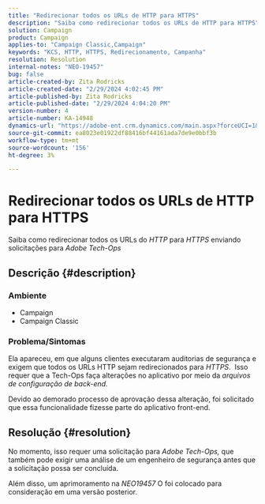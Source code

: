 ```yaml
---
title: "Redirecionar todos os URLs de HTTP para HTTPS"
description: "Saiba como redirecionar todos os URLs de HTTP para HTTPS"
solution: Campaign
product: Campaign
applies-to: "Campaign Classic,Campaign"
keywords: "KCS, HTTP, HTTPS, Redirecionamento, Campanha"
resolution: Resolution
internal-notes: "NEO-19457"
bug: false
article-created-by: Zita Rodricks
article-created-date: "2/29/2024 4:02:45 PM"
article-published-by: Zita Rodricks
article-published-date: "2/29/2024 4:04:20 PM"
version-number: 4
article-number: KA-14948
dynamics-url: "https://adobe-ent.crm.dynamics.com/main.aspx?forceUCI=1&pagetype=entityrecord&etn=knowledgearticle&id=d02ba5f8-1bd7-ee11-9078-000d3a3110f0"
source-git-commit: ea8023e01922df88416bf44161ada7de9e0bbf3b
workflow-type: tm+mt
source-wordcount: '156'
ht-degree: 3%

---
```


# Redirecionar todos os URLs de HTTP para HTTPS


Saiba como redirecionar todos os URLs do *HTTP* para *HTTPS* enviando solicitações para *Adobe Tech-Ops*

## Descrição {#description}


### Ambiente

- Campaign
- Campaign Classic


### Problema/Sintomas

Ela apareceu, em que alguns clientes executaram auditorias de segurança e exigem que todos os URLs HTTP sejam redirecionados para *HTTPS*.  Isso requer que a Tech-Ops faça alterações no aplicativo por meio da *arquivos de configuração de back-end.*

Devido ao demorado processo de aprovação dessa alteração, foi solicitado que essa funcionalidade fizesse parte do aplicativo front-end.


## Resolução {#resolution}


No momento, isso requer uma solicitação para *Adobe Tech-Ops,* que também pode exigir uma análise de um engenheiro de segurança antes que a solicitação possa ser concluída.

Além disso, um aprimoramento na *NEO19457* O foi colocado para consideração em uma versão posterior.
